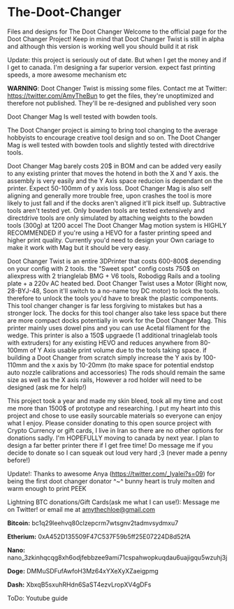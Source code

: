 # The-Doot-Changer
Files and designs for The Doot Changer
Welcome to the official page for the Doot Changer Project! Keep in mind that Doot Changer Twist is still in alpha and although this version is working well you should build it at risk

Update: this project is seriously out of date.
But when I get the money and if I get to canada. I'm designing a far superior version. expect fast printing speeds, a more awesome mechanism etc

**WARNING**: Doot Changer Twist is missing some files. Contact me at Twitter: https://twitter.com/AmyTheBun to get the files, they're unoptimized and therefore not published. They'll be re-designed and published very soon

Doot Changer Mag Is well tested with bowden tools.


The Doot Changer project is aiming to bring tool changing to the average hobbyists to encourage creative tool design and so on. The Doot Changer Mag is well tested with bowden tools and slightly tested with directdrive tools.


Doot Changer Mag barely costs 20$ in BOM and can be added very easily to any existing printer that moves the hotend in both the X and Y axis. the assembly is very easily and the Y Axis space reducion is dependant on the printer. Expect 50-100mm of y axis loss.
Doot Changer Mag is also self aligning and generally more trouble free, upon crashes the tool is more likely to just fall and if the docks aren't aligned it'll pick itself up. Subtractive tools aren't tested yet. Only bowden tools are tested extensively and directdrive tools are only simulated by attaching weights to the bowden tools (300g) at 1200 accel
The Doot Changer Mag motion system is HIGHLY RECOMMENDED if you're using a HEVO for a faster printing speed and higher print quality. Currently you'd need to design your Own cariage to make it work with Mag but it should be very easy.


Doot Changer Twist is an entire 3DPrinter that costs 600-800$ depending on your config with 2 tools. the "Sweet spot" config costs 750$ on aliexpress with 2 trianglelab BMG + V6 tools, Robodigg Rails and a tooling plate + a 220v AC heated bed.
Doot Changer Twist uses a Motor (Right now, 28-BYJ-48, Soon it'll switch to a no-name toy DC motor) to lock the tools. therefore to unlock the tools you'd have to break the plastic components. This tool changer changer is far less forgiving to mistakes but has a stronger lock.
The docks for this tool changer also take less space but there are more compact docks potentially in work for the Doot Changer Mag. This printer mainly uses dowel pins and you can use Acetal filament for the wedge.
This printer is also a 150$ upgraede (1 additional trinaglelab tools with extruders) for any existing HEVO and reduces anywhere from 80-100mm of Y Axis usable print volume due to the tools taking space. if building a Doot Changer from scratch simply increase the Y axis by 100-110mm and the x axis by 10-20mm (to make space for potential endstop auto nozzle calibrations and accessories) The rods should remain the same size as well as the X axis rails, However a rod holder will need to be designed (ask me for help!)


This project took a year and made my skin bleed, took all my time and cost me more than 1500$ of prototype and researching. I put my heart into this project and chose to use easily sourcable materials so everyone can enjoy what I enjoy.
Please consider donating to this open source project with Crypto Currency or gift cards, I live in Iran so there are no other options for donations sadly. I'm HOPEFULLY moving to canada by next year. I plan to design a far better printer there if I get free time!
Do message me if you decide to donate so I can squeak out loud very hard ;3 (never made a penny before!)

Update!: Thanks to awesome Anya (https://twitter.com/_Iyalei?s=09) for being the first doot changer donator ^~^ bunny heart is truly molten and warm enough to print PEEK


Lightning BTC donations/Gift Cards(ask me what I can use!): Message me on Twitter! or email me at amythechloe@gmail.com

**Bitcoin:** bc1q29leehvq80clzepcrm7wtsgnv2tadmvsydmxu7

**Etherium:** 0xA452D135509F47C537F59b5ff25E07224D8d52fA

**Nano:** nano_3zkinhqcqg8xh6odjfebbzee9ami71cspahwopkuqdau6uajigqu5wzuhj3j

**Doge:** DMMuSDFufAwfoH3Mz64xYXeXyXZaeigpmg

**Dash:** XbxqB5sxuhRHdn6SaST4ezvLropXV4gDFs


ToDo: Youtube guide
